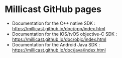 # Millicast GitHub pages

* Documentation for the C++ native SDK : https://millicast.github.io/doc/cpp/index.html
* Documentation for the iOS/tvOS objective-C SDK : https://millicast.github.io/doc/objc/index.html
* Documentation for the Android Java SDK : https://millicast.github.io/doc/java/index.html
